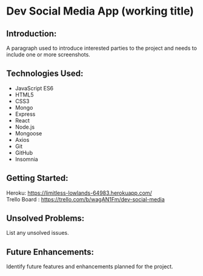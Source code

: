 # Dev Social Media App (working title)

## Introduction: 
A paragraph used to introduce interested parties to the project and needs to include one or more screenshots.

## Technologies Used: 
- JavaScript ES6
- HTML5
- CSS3
- Mongo
- Express
- React
- Node.js
- Mongoose
- Axios
- Git
- GitHub
- Insomnia


## Getting Started: 
Heroku: https://limitless-lowlands-64983.herokuapp.com/  <br>
Trello Board : https://trello.com/b/wagAN1Fm/dev-social-media


## Unsolved Problems: 
List any unsolved issues.

## Future Enhancements: 
Identify future features and enhancements planned for the project.

